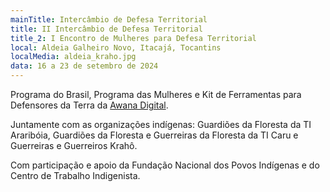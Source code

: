 ```yaml
---
mainTitle: Intercâmbio de Defesa Territorial
title: II Intercâmbio de Defesa Territorial
title_2: I Encontro de Mulheres para Defesa Territorial
local: Aldeia Galheiro Novo, Itacajá, Tocantins
localMedia: aldeia_kraho.jpg
data: 16 a 23 de setembro de 2024
---
```


Programa do Brasil, Programa das Mulheres e Kit de Ferramentas para Defensores da Terra da [Awana Digital](https://awana.digital).

Juntamente com as organizações indígenas: Guardiões da Floresta da TI Araribóia, Guardiões da Floresta e Guerreiras da Floresta da TI Caru e Guerreiras e Guerreiros Krahô.

Com participação e apoio da Fundação Nacional dos Povos Indígenas e do Centro de Trabalho Indigenista.
